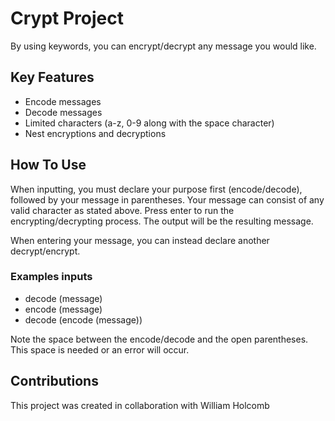 # Crypt Project
By using keywords, you can encrypt/decrypt any message you would like.

## Key Features
- Encode messages
- Decode messages
- Limited characters (a-z, 0-9 along with the space character)
- Nest encryptions and decryptions

## How To Use
When inputting, you must declare your purpose first (encode/decode), followed by your message in parentheses. Your message can consist of any valid character as stated above. Press enter to run the encrypting/decrypting process. The output will be the resulting message.

When entering your message, you can instead declare another decrypt/encrypt.

### Examples inputs
- decode (message)
- encode (message)
- decode (encode (message))

Note the space between the encode/decode and the open parentheses. This space is needed or an error will occur. 

## Contributions
This project was created in collaboration with William Holcomb

